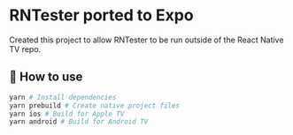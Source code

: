 # RNTester ported to Expo

Created this project to allow RNTester to be run outside of the React Native TV repo.

## 🚀 How to use

```sh
yarn # Install dependencies
yarn prebuild # Create native project files
yarn ios # Build for Apple TV
yarn android # Build for Android TV
```

